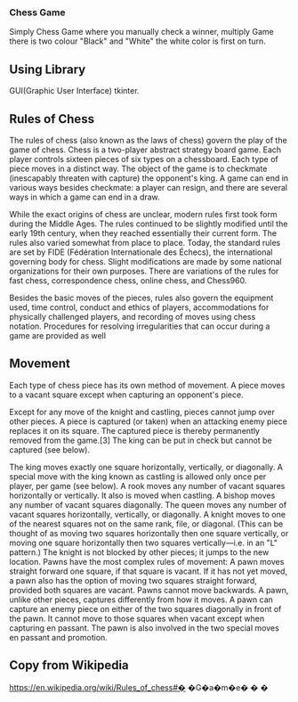 ### Chess Game
Simply Chess Game where you manually check a winner, multiply Game there is two colour 
"Black" and "White" the white color is first on turn.

## Using Library
GUI(Graphic User Interface) tkinter.

## Rules of Chess
The rules of chess (also known as the laws of chess) govern the play of the game of chess. Chess is a two-player abstract strategy board game. Each player controls sixteen pieces of six types on a chessboard. Each type of piece moves in a distinct way. The object of the game is to checkmate (inescapably threaten with capture) the opponent's king. A game can end in various ways besides checkmate: a player can resign, and there are several ways in which a game can end in a draw.

While the exact origins of chess are unclear, modern rules first took form during the Middle Ages. The rules continued to be slightly modified until the early 19th century, when they reached essentially their current form. The rules also varied somewhat from place to place. Today, the standard rules are set by FIDE (Fédération Internationale des Échecs), the international governing body for chess. Slight modifications are made by some national organizations for their own purposes. There are variations of the rules for fast chess, correspondence chess, online chess, and Chess960.

Besides the basic moves of the pieces, rules also govern the equipment used, time control, conduct and ethics of players, accommodations for physically challenged players, and recording of moves using chess notation. Procedures for resolving irregularities that can occur during a game are provided as well

## Movement

Each type of chess piece has its own method of movement. A piece moves to a vacant square except when capturing an opponent's piece.

Except for any move of the knight and castling, pieces cannot jump over other pieces. A piece is captured (or taken) when an attacking enemy piece replaces it on its square. The captured piece is thereby permanently removed from the game.[3] The king can be put in check but cannot be captured (see below).

The king moves exactly one square horizontally, vertically, or diagonally. A special move with the king known as castling is allowed only once per player, per game (see below).
A rook moves any number of vacant squares horizontally or vertically. It also is moved when castling.
A bishop moves any number of vacant squares diagonally.
The queen moves any number of vacant squares horizontally, vertically, or diagonally.
A knight moves to one of the nearest squares not on the same rank, file, or diagonal. (This can be thought of as moving two squares horizontally then one square vertically, or moving one square horizontally then two squares vertically—i.e. in an "L" pattern.) The knight is not blocked by other pieces; it jumps to the new location.
Pawns have the most complex rules of movement:
A pawn moves straight forward one square, if that square is vacant. If it has not yet moved, a pawn also has the option of moving two squares straight forward, provided both squares are vacant. Pawns cannot move backwards.
A pawn, unlike other pieces, captures differently from how it moves. A pawn can capture an enemy piece on either of the two squares diagonally in front of the pawn. It cannot move to those squares when vacant except when capturing en passant.
The pawn is also involved in the two special moves en passant and promotion.

## Copy from Wikipedia
https://en.wikipedia.org/wiki/Rules_of_chess#� �G�a�m�e�
�
�
